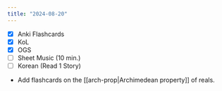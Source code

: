 ```yaml
---
title: "2024-08-20"
---
```


- [x] Anki Flashcards
- [x] KoL
- [x] OGS
- [ ] Sheet Music (10 min.)
- [ ] Korean (Read 1 Story)

* Add flashcards on the [[arch-prop|Archimedean property]] of reals.